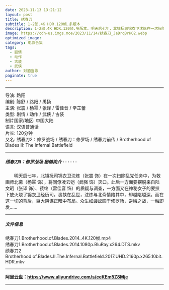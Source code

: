 ```yaml
---
date: 2023-11-13 13:21:12
layout: post
title: 绣春刀
subtitle: 1-2部.4K HDR.120帧.多版本
description: 1-2部.4K HDR.120帧.多版本。明天启七年，北镇抚司锦衣卫沈炼在一次扫除乱党任务中，为救画师北斋，将同僚凌云铠灭口。此后一方面要摆脱来自陆文昭、裴纶的质疑与调查，一方面又在神秘女子的要挟下放火烧了锦衣卫经历司...
image: https://cdn-us.imgs.moe/2023/11/14/绣春刀_JeDrq8rHO2.webp
optimized_image: 
category: 电影合集
tags:
  - 剧情
  - 动作
  - 古装
  - 武侠
author: 对酒当歌
paginate: true
---
```



---

导演: 路阳  
编剧: 陈舒 / 路阳 / 禹扬  
主演: 张震 / 杨幂 / 张译 / 雷佳音 / 辛芷蕾  
类型: 剧情 / 动作 / 武侠 / 古装  
制片国家/地区: 中国大陆  
语言: 汉语普通话  
片长: 120分钟  
又名: 绣春刀2：修罗战场 / 绣春刀：修罗场 / 绣春刀前传 / Brotherhood of Blades II: The Infernal Battlefield  

---

##### 绣春刀II：修罗战场 剧情简介 · · · · · ·

　　明天启七年，北镇抚司锦衣卫沈炼（张震 饰）在一次扫除乱党任务中，为救画师北斋（杨幂 饰），将同僚凌云铠（武强 饰）灭口。此后一方面要摆脱来自陆文昭（张译 饰）、裴纶（雷佳音 饰）的质疑与调查，一方面又在神秘女子的要挟下放火烧了锦衣卫经历司。裹挟在乱世，沈炼与北斋情陷其中，却越陷越深。而在这一切的背后，巨大阴谋正暗中布局。众生如蝼蚁囿于修罗场，逆鳞之战，一触即发……

---

##### 文件信息

绣春刀1.Brotherhood.of.Blades.2014..4K.120帧.mp4  
绣春刀1.Brotherhood.of.Blades.2014.1080p.BluRay.x264.DTS.mkv  
绣春刀2 Brotherhood.of.Blades.II.The.Infernal.Battlefield.2017.UHD.2160p.x265.10bit.HDR.mkv  

---

**阿里云盘：<https://www.aliyundrive.com/s/ceKEm5Z8Mje>**

---

